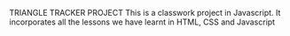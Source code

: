 TRIANGLE TRACKER PROJECT
This is a classwork project in Javascript. It incorporates all the lessons we have learnt in HTML, CSS and Javascript
